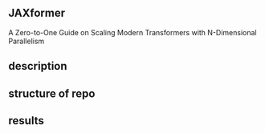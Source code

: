 ## JAXformer

A Zero-to-One Guide on Scaling Modern Transformers with N-Dimensional Parallelism

## description

## structure of repo


## results
